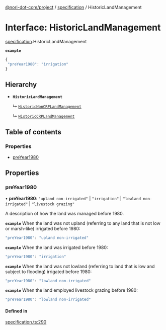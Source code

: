 [@nori-dot-com/project](../README.md) / [specification](../modules/specification.md) / HistoricLandManagement

# Interface: HistoricLandManagement

[specification](../modules/specification.md).HistoricLandManagement

**`example`**

```js
{
 "preYear1980": "irrigation"
}
```

## Hierarchy

- **`HistoricLandManagement`**

  ↳ [`HistoricNonCRPLandManagement`](specification.HistoricNonCRPLandManagement.md)

  ↳ [`HistoricCRPLandManagement`](specification.HistoricCRPLandManagement.md)

## Table of contents

### Properties

- [preYear1980](specification.HistoricLandManagement.md#preyear1980)

## Properties

### preYear1980

• **preYear1980**: ``"upland non-irrigated"`` \| ``"irrigation"`` \| ``"lowland non-irrigated"`` \| ``"livestock grazing"``

A description of how the land was managed before 1980.

**`example`** When the land was not upland (referring to any land that is not low or marsh-like) irrigated before 1980:

```js
"preYear1980": "upland non-irrigated"
```

**`example`** When the land was irrigated before 1980:

```js
"preYear1980": "irrigation"
```

**`example`** When the land was not lowland (referring to land that is low and subject to flooding) irrigated before 1980:

```js
"preYear1980": "lowland non-irrigated"
```

**`example`** When the land employed livestock grazing before 1980:

```js
"preYear1980": "lowland non-irrigated"
```

#### Defined in

[specification.ts:290](https://github.com/nori-dot-eco/nori-dot-com/blob/0db6c17/packages/project/src/specification.ts#L290)
